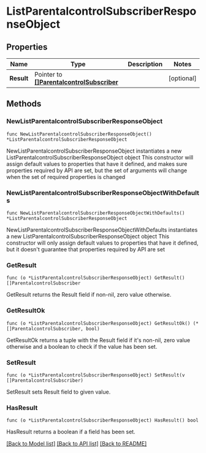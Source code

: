 # ListParentalcontrolSubscriberResponseObject

## Properties

Name | Type | Description | Notes
------------ | ------------- | ------------- | -------------
**Result** | Pointer to [**[]ParentalcontrolSubscriber**](ParentalcontrolSubscriber.md) |  | [optional] 

## Methods

### NewListParentalcontrolSubscriberResponseObject

`func NewListParentalcontrolSubscriberResponseObject() *ListParentalcontrolSubscriberResponseObject`

NewListParentalcontrolSubscriberResponseObject instantiates a new ListParentalcontrolSubscriberResponseObject object
This constructor will assign default values to properties that have it defined,
and makes sure properties required by API are set, but the set of arguments
will change when the set of required properties is changed

### NewListParentalcontrolSubscriberResponseObjectWithDefaults

`func NewListParentalcontrolSubscriberResponseObjectWithDefaults() *ListParentalcontrolSubscriberResponseObject`

NewListParentalcontrolSubscriberResponseObjectWithDefaults instantiates a new ListParentalcontrolSubscriberResponseObject object
This constructor will only assign default values to properties that have it defined,
but it doesn't guarantee that properties required by API are set

### GetResult

`func (o *ListParentalcontrolSubscriberResponseObject) GetResult() []ParentalcontrolSubscriber`

GetResult returns the Result field if non-nil, zero value otherwise.

### GetResultOk

`func (o *ListParentalcontrolSubscriberResponseObject) GetResultOk() (*[]ParentalcontrolSubscriber, bool)`

GetResultOk returns a tuple with the Result field if it's non-nil, zero value otherwise
and a boolean to check if the value has been set.

### SetResult

`func (o *ListParentalcontrolSubscriberResponseObject) SetResult(v []ParentalcontrolSubscriber)`

SetResult sets Result field to given value.

### HasResult

`func (o *ListParentalcontrolSubscriberResponseObject) HasResult() bool`

HasResult returns a boolean if a field has been set.


[[Back to Model list]](../README.md#documentation-for-models) [[Back to API list]](../README.md#documentation-for-api-endpoints) [[Back to README]](../README.md)


